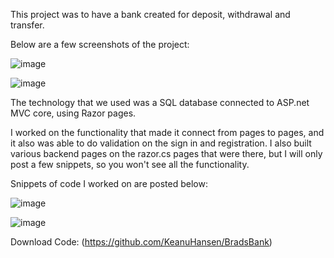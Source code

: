 This project was to have a bank created for deposit, withdrawal and transfer.

Below are a few screenshots of the project:

![image](https://user-images.githubusercontent.com/44275960/185009266-b821b3db-9f95-4ac7-805b-05956ba42a1d.png)

![image](https://user-images.githubusercontent.com/44275960/185009361-16b9423a-6c5a-44c5-ac55-e5347e2b3b16.png)

The technology that we used was a SQL database connected to ASP.net MVC core, using Razor pages.

I worked on the functionality that made it connect from pages to pages, and it also was able to do validation on the sign in and registration. I also built various backend pages on the razor.cs pages that were there, but I will only post a few snippets, so you won't see all the functionality.

Snippets of code I worked on are posted below:

![image](https://user-images.githubusercontent.com/44275960/185009594-fafc21d7-06f3-485a-9be7-d5f158a31108.png)

![image](https://user-images.githubusercontent.com/44275960/185009641-6b9afe6f-b371-449d-8362-49569f331ab1.png)

Download Code: (https://github.com/KeanuHansen/BradsBank)
